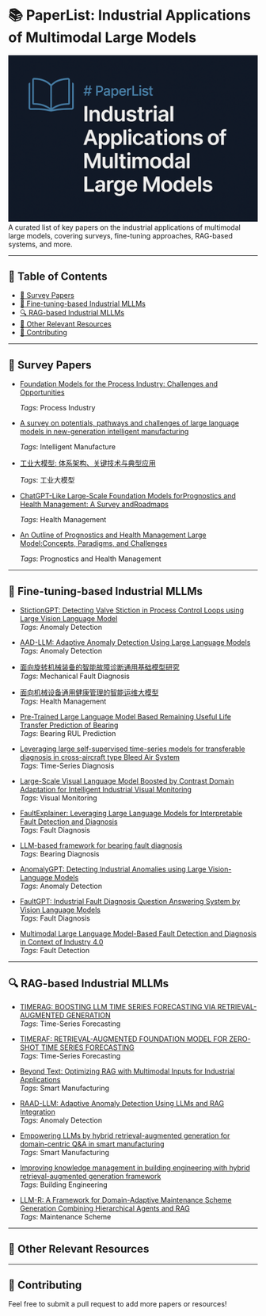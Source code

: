 # 📚 PaperList: Industrial Applications of Multimodal Large Models

![Banner](cover.png)
A curated list of key papers on the industrial applications of multimodal large models, covering surveys, fine-tuning approaches, RAG-based systems, and more.

---

## 📑 Table of Contents

- [📖 Survey Papers](#-survey-papers)
- [🔧 Fine-tuning-based Industrial MLLMs](#-fine-tuning-based-industrial-mllms)
- [🔍 RAG-based Industrial MLLMs](#-rag-based-industrial-mllms)
- [📌 Other Relevant Resources](#-other-relevant-resources)
- [🤝 Contributing](#-contributing)

---

## 📖 Survey Papers

- [Foundation Models for the Process Industry: Challenges and Opportunities]()
  
  *Tags*: Process Industry

- [A survey on potentials, pathways and challenges of large language models in new-generation intelligent manufacturing]()
  
  *Tags*: Intelligent Manufacture

- [工业大模型: 体系架构、关键技术与典型应用]()
  
  *Tags*: 工业大模型
  
- [ChatGPT-Like Large-Scale Foundation Models forPrognostics and Health Management: A Survey andRoadmaps]()
  
  *Tags*: Health Management

- [An Outline of Prognostics and Health Management Large Model:Concepts, Paradigms, and Challenges]()
  
  *Tags*: Prognostics and Health Management
---

## 🔧 Fine-tuning-based Industrial MLLMs

- [StictionGPT: Detecting Valve Stiction in Process Control Loops using Large Vision Language Model](https://dx.doi.org/10.2139/ssrn.5265092)  
  *Tags*: Anomaly Detection

- [AAD-LLM: Adaptive Anomaly Detection Using Large Language Models]()  
  *Tags*: Anomaly Detection

- [面向旋转机械装备的智能故障诊断通用基础模型研究]()  
  *Tags*: Mechanical Fault Diagnosis

- [面向机械设备通用健康管理的智能运维大模型]()  
  *Tags*: Health Management
  
- [Pre-Trained Large Language Model Based Remaining Useful Life Transfer Prediction of Bearing]()  
  *Tags*: Bearing RUL Prediction

- [Leveraging large self-supervised time-series models for transferable diagnosis in cross-aircraft type Bleed Air System]()  
  *Tags*: Time-Series Diagnosis

- [Large-Scale Visual Language Model Boosted by Contrast Domain Adaptation for Intelligent Industrial Visual Monitoring]()  
  *Tags*: Visual Monitoring

- [FaultExplainer: Leveraging Large Language Models for Interpretable Fault Detection and Diagnosis]()  
  *Tags*: Fault Diagnosis

- [LLM-based framework for bearing fault diagnosis]()  
  *Tags*: Bearing Diagnosis

- [AnomalyGPT: Detecting Industrial Anomalies using Large Vision-Language Models]()  
  *Tags*: Anomaly Detection

- [FaultGPT: Industrial Fault Diagnosis Question Answering System by Vision Language Models]()  
  *Tags*: Fault Diagnosis

- [Multimodal Large Language Model-Based Fault Detection and Diagnosis in Context of Industry 4.0]()  
  *Tags*: Fault Detection
---

## 🔍 RAG-based Industrial MLLMs

- [TIMERAG: BOOSTING LLM TIME SERIES FORECASTING VIA RETRIEVAL-AUGMENTED GENERATION]()  
  *Tags*: Time-Series Forecasting

- [TIMERAF: RETRIEVAL-AUGMENTED FOUNDATION MODEL FOR ZERO-SHOT TIME SERIES FORECASTING]()  
  *Tags*: Time-Series Forecasting

- [Beyond Text: Optimizing RAG with Multimodal Inputs for Industrial Applications]()  
  *Tags*: Smart Manufacturing

- [RAAD-LLM: Adaptive Anomaly Detection Using LLMs and RAG Integration]()  
  *Tags*: Anomaly Detection
  
- [Empowering LLMs by hybrid retrieval-augmented generation for domain-centric Q&A in smart manufacturing]()  
  *Tags*: Smart Manufacturing

- [Improving knowledge management in building engineering with hybrid retrieval-augmented generation framework]()  
  *Tags*: Building Engineering

- [LLM-R: A Framework for Domain-Adaptive Maintenance Scheme Generation Combining Hierarchical Agents and RAG]()  
  *Tags*: Maintenance Scheme




---

## 📌 Other Relevant Resources



---

## 🤝 Contributing

Feel free to submit a pull request to add more papers or resources!


